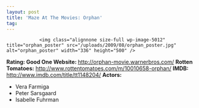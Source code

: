 ```yaml
---
layout: post
title: 'Maze At The Movies: Orphan'
tag: 
---
```



                <img class="alignnone size-full wp-image-5012" title="orphan_poster" src="/uploads/2009/08/orphan_poster.jpg" alt="orphan_poster" width="336" height="500" />
<p><strong>Rating: Good One
Website: </strong><a href="http://orphan-movie.warnerbros.com/"><a href="http://orphan-movie.warnerbros.com/">http://orphan-movie.warnerbros.com/</a></a>
<strong>Rotten Tomatoes:</strong> <a href="http://www.rottentomatoes.com/m/10010658-orphan/"><a href="http://www.rottentomatoes.com/m/10010658-orphan/">http://www.rottentomatoes.com/m/10010658-orphan/</a></a>
<strong>IMDB: </strong><a href="http://www.imdb.com/title/tt1148204/"><a href="http://www.imdb.com/title/tt1148204/">http://www.imdb.com/title/tt1148204/</a></a>
<strong>Actors:</strong></p>
<ul>
    <li>Vera Farmiga</li>
    <li>Peter Sarsgaard</li>
    <li>Isabelle Fuhrman</li>
</ul>
            
